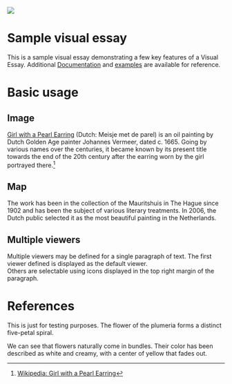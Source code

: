 <a href="https://juncture-digital.org"><img src="https://juncture-digital.org/images/ve-button.png"></a>

<param ve-config 
       title="Plumeria"
       author="JSTOR Labs team"
       banner="Plumeria_alba_Blanco1.39.jpg" 
       layout="vertical">

<!-- Entities discussed throughout the essay are typically defined before the essay text and
     are thus available in all text.  Entity identifiers (QIDs) can be found in either
     Wikipedia or Wikidata (https://www.wikidata.org)> -->
<param ve-entity eid="Q185372"> <!-- Girl with a Pearl Earring painting -->
<param ve-entity eid="Q41264"> <!-- Johannes Vermeer -->
<param ve-entity eid="Q221092"> <!-- Mauritshuis -->
<param ve-entity eid="Q36600"> <!-- The Hague -->

# Sample visual essay

This is a sample visual essay demonstrating a few key features of a Visual Essay. Additional [Documentation](https://github.com/JSTOR-Labs/juncture/wiki) and [examples](https://jstor-labs.github.io/juncture-examples) are available for reference.
<param ve-image 
       manifest="https://iiif.juncture-digital.org/manifest/6dd738aed85597cac540ad31dd5818e86ef7f2918c7b43a9eb3123d5538e6e4c">

# Basic usage

## Image

[Girl with a Pearl Earring](https://en.wikipedia.org/wiki/Girl_with_a_Pearl_Earring) (Dutch: Meisje met de parel) is an oil painting by Dutch Golden Age painter Johannes Vermeer, 
dated c. 1665. Going by various names over the centuries, it became known by its present title towards the end of the 
20th century after the earring worn by the girl portrayed there.[^1]
<param ve-image 
       label="Girl with a Pearl Earring" 
       description="painting by Johannes Vermeer" 
       license="public domain" 
       url="https://upload.wikimedia.org/wikipedia/commons/0/0f/1665_Girl_with_a_Pearl_Earring.jpg">

## Map

The work has been in the collection of the Mauritshuis in The Hague since 1902 and has been the subject of various 
literary treatments. In 2006, the Dutch public selected it as the most beautiful painting in the Netherlands.
<param ve-map center="Q36600" zoom="11" prefer-geojson>

## Multiple viewers

Multiple viewers may be defined for a single paragraph of text.  The first viewer defined is displayed as the default viewer.  
Others are selectable using icons displayed in the top right margin of the paragraph.
<param ve-image 
       manifest="https://iiif.juncture-digital.org/manifest/6dd738aed85597cac540ad31dd5818e86ef7f2918c7b43a9eb3123d5538e6e4c">
<param ve-map center="Q36600" zoom="11">

# References

[^1]: [Wikipedia: Girl with a Pearl Earring](https://en.wikipedia.org/wiki/Girl_with_a_Pearl_Earring)


This is just for testing purposes. The <span data-mouseover-image-zoomto="125,291,674,281"> flower </span>of the plumeria forms a distinct five-petal spiral.
<param ve-image
url="Plumeria_alba_Blanco1.39.jpg"
label="Plumerai alba"
description="Plumeria botanical drawings"
license="public domain"
fit="contain">

We can see that flowers naturally come in bundles. Their color has been described as white and creamy, with a center of yellow that fades out.
<param ve-compare sync
url="Plumeria_alba.jpg"
label="closeup view of a plumeria flower"
description="closeup view of a plumeria flower"
license="public domain">
<param ve-compare
url="Plumeria-0006-Zachi-Evenor.jpg"
label="distribution of plumeria flower cluster"
description="distribution of plumeria flower cluster, notice the bundling of flowers"
license="public domain">
